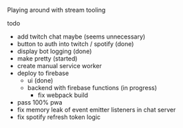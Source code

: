 Playing around with stream tooling


todo

- add twitch chat maybe (seems unnecessary)
- button to auth into twitch / spotify (done)
- display bot logging (done)
- make pretty (started)
- create manual service worker
- deploy to firebase
  - ui (done)
  - backend with firebase functions (in progress)
    - fix webpack build
- pass 100% pwa
- fix memory leak of event emitter listeners in chat server
- fix spotify refresh token logic